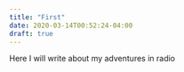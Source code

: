 ```yaml
---
title: "First"
date: 2020-03-14T00:52:24-04:00
draft: true
---
```

Here I will write about my adventures in radio
